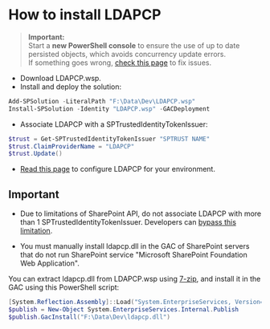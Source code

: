 # How to install LDAPCP

> **Important:**  
> Start a **new PowerShell console** to ensure the use of up to date persisted objects, which avoids concurrency update errors.  
> If something goes wrong, [check this page](Fix-setup-issues.html) to fix issues.

- Download LDAPCP.wsp.
- Install and deploy the solution:

```powershell
Add-SPSolution -LiteralPath "F:\Data\Dev\LDAPCP.wsp"
Install-SPSolution -Identity "LDAPCP.wsp" -GACDeployment
```

- Associate LDAPCP with a SPTrustedIdentityTokenIssuer:

```powershell
$trust = Get-SPTrustedIdentityTokenIssuer "SPTRUST NAME"
$trust.ClaimProviderName = "LDAPCP"
$trust.Update()
```

- [Read this page](Configure-LDAPCP.html) to configure LDAPCP for your environment.

## Important

- Due to limitations of SharePoint API, do not associate LDAPCP with more than 1 SPTrustedIdentityTokenIssuer. Developers can [bypass this limitation](For-Developers.html).

- You must manually install ldapcp.dll in the GAC of SharePoint servers that do not run SharePoint service "Microsoft SharePoint Foundation Web Application".

You can extract ldapcp.dll from LDAPCP.wsp using [7-zip](https://www.7-zip.org/), and install it in the GAC using this PowerShell script:

```powershell
[System.Reflection.Assembly]::Load("System.EnterpriseServices, Version=4.0.0.0, Culture=neutral, PublicKeyToken=b03f5f7f11d50a3a")
$publish = New-Object System.EnterpriseServices.Internal.Publish
$publish.GacInstall("F:\Data\Dev\ldapcp.dll")
```
